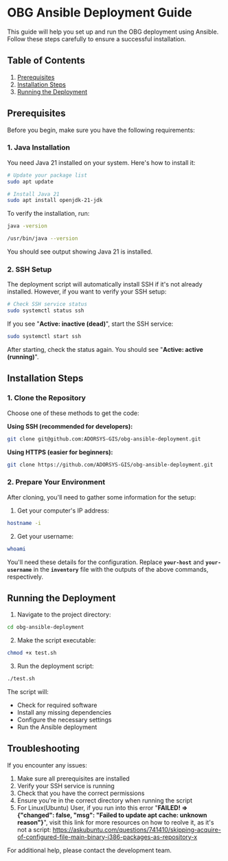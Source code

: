 # OBG Ansible Deployment Guide

This guide will help you set up and run the OBG deployment using Ansible. Follow these steps carefully to ensure a successful installation.

## Table of Contents
1. [Prerequisites](#prerequisites)
2. [Installation Steps](#installation-steps)
3. [Running the Deployment](#running-the-deployment)

## Prerequisites

Before you begin, make sure you have the following requirements:

### 1. Java Installation
You need Java 21 installed on your system. Here's how to install it:

```bash
# Update your package list
sudo apt update

# Install Java 21
sudo apt install openjdk-21-jdk
```

To verify the installation, run:
```bash
java -version
```

```bash
/usr/bin/java --version
 ```

You should see output showing Java 21 is installed.

### 2. SSH Setup
The deployment script will automatically install SSH if it's not already installed. However, if you want to verify your SSH setup:

```bash
# Check SSH service status
sudo systemctl status ssh
```

If you see "**Active: inactive (dead)**", start the SSH service:
```bash
sudo systemctl start ssh
```

After starting, check the status again. You should see "**Active: active (running)**".

## Installation Steps

### 1. Clone the Repository
Choose one of these methods to get the code:

**Using SSH (recommended for developers):**
```bash
git clone git@github.com:ADORSYS-GIS/obg-ansible-deployment.git
```

**Using HTTPS (easier for beginners):**
```bash
git clone https://github.com/ADORSYS-GIS/obg-ansible-deployment.git
```

### 2. Prepare Your Environment

After cloning, you'll need to gather some information for the setup:

1. Get your computer's IP address:
```bash
hostname -i
```

2. Get your username:
```bash
whoami
```

You'll need these details for the configuration. Replace **```your-host```** and **```your-username```** in the **```inventory```** file with the outputs of the above commands, respectively.

## Running the Deployment

1. Navigate to the project directory:
```bash
cd obg-ansible-deployment
```

2. Make the script executable:
```bash
chmod +x test.sh
```

3. Run the deployment script:
```bash
./test.sh
```

The script will:
- Check for required software
- Install any missing dependencies
- Configure the necessary settings
- Run the Ansible deployment

## Troubleshooting

If you encounter any issues:
1. Make sure all prerequisites are installed
2. Verify your SSH service is running
3. Check that you have the correct permissions
4. Ensure you're in the correct directory when running the script
5. For Linux(Ubuntu) User, if you run into this error "**FAILED! => {"changed": false, "msg": "Failed to update apt cache: unknown reason"}**", visit this link for more resources on how to reolve it, as it's not a script: https://askubuntu.com/questions/741410/skipping-acquire-of-configured-file-main-binary-i386-packages-as-repository-x

For additional help, please contact the development team.
